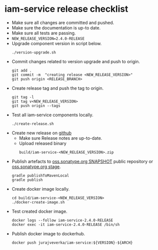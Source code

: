 # iam-service release checklist

* Make sure all changes are committed and pushed.
* Make sure the documentation is up-to date.
* Make sure all tests are passing.
* ``NEW_RELEASE_VERSION=2.4.0-RELEASE``
* Upgrade component version in script below.
  ```
  ./version-upgrade.sh
  ```
* Commit changes related to version upgrade and push to origin.
  ```
  git add .
  git commit -m  "creating release <NEW_RELEASE_VERSION>"
  git push origin <RELEASE_BRANCH>
  ```
* Create release tag and push the tag to origin.
  ```
  git tag -l 
  git tag v<NEW_RELEASE_VERSION>
  git push origin --tags
  ```
* Test all iam-service components locally.
  ```
  ./create-release.sh
  ```
* Create new release on [github](https://github.com/jveverka/iam-service/releases)  
  * Make sure Release notes are up-to-date.
  * Upload released binary 
    ```
    build/iam-service-<NEW_RELEASE_VERSION>.zip
    ```
* Publish artefacts to 
  [oss.sonatype.org SNAPSHOT](https://oss.sonatype.org/content/repositories/snapshots) public repository or
  [oss.sonatype.org stage](https://oss.sonatype.org/service/local/staging/deploy/maven2).
  ```
  gradle publishToMavenLocal
  gradle publish
  ```
* Create docker image locally.
  ```
  cd build/iam-service-<NEW_RELEASE_VERSION>
  ./docker-create-image.sh 
  ```
* Test created docker image.
  ```
  docker logs --follow iam-service-2.4.0-RELEASE 
  docker exec -it iam-service-2.4.0-RELEASE /bin/sh
  ```
* Publish docker image to dockerhub.
  ```
  docker push jurajveverka/iam-service:${VERSION}-${ARCH}
  ```
  